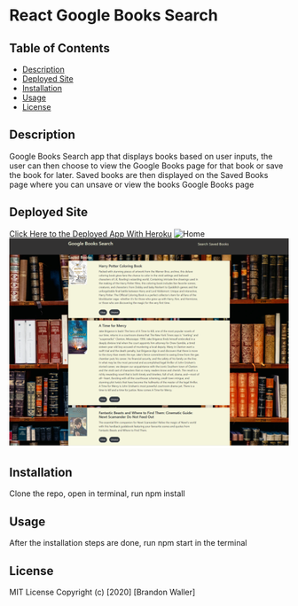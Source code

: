 # React Google Books Search

## Table of Contents
  - [Description](#Description)
  - [Deployed Site](##DeployedSite)
  - [Installation](#Installation)
  - [Usage](#Usage)
  - [License](#License)

## Description
Google Books Search app that displays books based on user inputs, the user can then choose to view the Google Books page for that book or save the book for later.
Saved books are then displayed on the Saved Books page where you can unsave or view the books Google Books page

## Deployed Site
[Click Here to the Deployed App With Heroku](https://react-app-google-books-13.herokuapp.com/)
![Home](client/src/assets/reactHomePage.png)
![Saved](client/src/assets/reactSavedBooks.png)

## Installation 
Clone the repo, open in terminal, run npm install

## Usage
After the installation steps are done, run npm start in the terminal

## License
MIT License
Copyright (c) [2020] [Brandon Waller]


